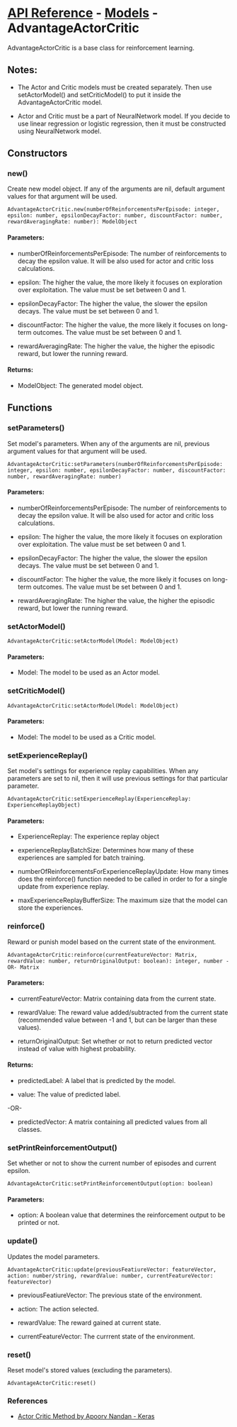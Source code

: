 # [API Reference](../../API.md) - [Models](../Models.md) - AdvantageActorCritic

AdvantageActorCritic is a base class for reinforcement learning.

## Notes:

* The Actor and Critic models must be created separately. Then use setActorModel() and setCriticModel() to put it inside the AdvantageActorCritic model.

* Actor and Critic must be a part of NeuralNetwork model. If you decide to use linear regression or logistic regression, then it must be constructed using NeuralNetwork model. 

## Constructors

### new()

Create new model object. If any of the arguments are nil, default argument values for that argument will be used.

```
AdvantageActorCritic.new(numberOfReinforcementsPerEpisode: integer, epsilon: number, epsilonDecayFactor: number, discountFactor: number, rewardAveragingRate: number): ModelObject
```

#### Parameters:

* numberOfReinforcementsPerEpisode: The number of reinforcements to decay the epsilon value. It will be also used for actor and critic loss calculations.

* epsilon: The higher the value, the more likely it focuses on exploration over exploitation. The value must be set between 0 and 1.

* epsilonDecayFactor: The higher the value, the slower the epsilon decays. The value must be set between 0 and 1.

* discountFactor: The higher the value, the more likely it focuses on long-term outcomes. The value must be set between 0 and 1.

* rewardAveragingRate: The higher the value, the higher the episodic reward, but lower the running reward.

#### Returns:

* ModelObject: The generated model object.

## Functions

### setParameters()

Set model's parameters. When any of the arguments are nil, previous argument values for that argument will be used.

```
AdvantageActorCritic:setParameters(numberOfReinforcementsPerEpisode: integer, epsilon: number, epsilonDecayFactor: number, discountFactor: number, rewardAveragingRate: number)
```

#### Parameters:

* numberOfReinforcementsPerEpisode: The number of reinforcements to decay the epsilon value. It will be also used for actor and critic loss calculations.

* epsilon: The higher the value, the more likely it focuses on exploration over exploitation. The value must be set between 0 and 1.

* epsilonDecayFactor: The higher the value, the slower the epsilon decays. The value must be set between 0 and 1.

* discountFactor: The higher the value, the more likely it focuses on long-term outcomes. The value must be set between 0 and 1.

* rewardAveragingRate: The higher the value, the higher the episodic reward, but lower the running reward.

### setActorModel()

```
AdvantageActorCritic:setActorModel(Model: ModelObject)
```

#### Parameters:

* Model: The model to be used as an Actor model.

### setCriticModel()

```
AdvantageActorCritic:setActorModel(Model: ModelObject)
```

#### Parameters:

* Model: The model to be used as a Critic model.

### setExperienceReplay()

Set model's settings for experience replay capabilities. When any parameters are set to nil, then it will use previous settings for that particular parameter.

```
AdvantageActorCritic:setExperienceReplay(ExperienceReplay: ExperienceReplayObject)
```

#### Parameters:

* ExperienceReplay: The experience replay object 

* experienceReplayBatchSize: Determines how many of these experiences are sampled for batch training.

* numberOfReinforcementsForExperienceReplayUpdate: How many times does the reinforce() function needed to be called in order to for a single update from experience replay.

* maxExperienceReplayBufferSize: The maximum size that the model can store the experiences.

### reinforce()

Reward or punish model based on the current state of the environment.

```
AdvantageActorCritic:reinforce(currentFeatureVector: Matrix, rewardValue: number, returnOriginalOutput: boolean): integer, number -OR- Matrix
```

#### Parameters:

* currentFeatureVector: Matrix containing data from the current state.

* rewardValue: The reward value added/subtracted from the current state (recommended value between -1 and 1, but can be larger than these values). 

* returnOriginalOutput: Set whether or not to return predicted vector instead of value with highest probability.

#### Returns:

* predictedLabel: A label that is predicted by the model.

* value: The value of predicted label.

-OR-

* predictedVector: A matrix containing all predicted values from all classes.

### setPrintReinforcementOutput()

Set whether or not to show the current number of episodes and current epsilon.

```
AdvantageActorCritic:setPrintReinforcementOutput(option: boolean)
```
#### Parameters:

* option: A boolean value that determines the reinforcement output to be printed or not.

### update()

Updates the model parameters.

```
AdvantageActorCritic:update(previousFeatiureVector: featureVector, action: number/string, rewardValue: number, currentFeatureVector: featureVector)
```

* previousFeatiureVector: The previous state of the environment.

* action: The action selected.

* rewardValue: The reward gained at current state.

* currentFeatureVector: The currrent state of the environment.

### reset()

Reset model's stored values (excluding the parameters).

```
AdvantageActorCritic:reset()
```

### References

* [Actor Critic Method by Apoorv Nandan - Keras](https://keras.io/examples/rl/actor_critic_cartpole/)

